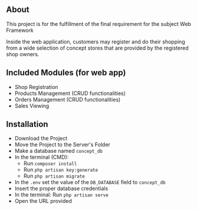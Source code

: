 ## About
This project is for the fulfillment of the final requirement for the subject Web Framework

Inside the web application, customers may register and do their shopping from a wide selection of concept stores that are provided by the registered shop owners.

## Included Modules (for web app)
- Shop Registration
- Products Management (CRUD functionalities)
- Orders Management (CRUD functionalities)
- Sales Viewing

## Installation
- Download the Project
- Move the Project to the Server's Folder
- Make a database named ```concept_db```
- In the terminal (CMD):
    - Run ```composer install```
    - Run ```php artisan key:generate```
    - Run ```php artisan migrate```
- In the ```.env``` set the value of the ```DB_DATABASE``` field to ```concept_db```
- Insert the proper database credentials
- In the terminal: Run ```php artisan serve```
- Open the URL provided